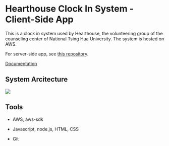 # Hearthouse Clock In System - Client-Side App
This is a clock in system used by Hearthouse, the volunteering group of the counseling center of National Tsing Hua University. The system is hosted on AWS.

For server-side app, see [this repository](https://github.com/pclightyear/hearthouse_clock_in_server_dev).

[Documentation](https://hackmd.io/@EkyLUQTTQ1u5u2oyMMLybg/By5Ry7Hxd)

## System Arcitecture
![](https://i.imgur.com/RBInH44.png)

## Tools

- AWS, aws-sdk

- Javascript, node.js, HTML, CSS

- Git